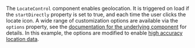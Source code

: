 The `LocateControl` component enables geolocation. It is triggered on load if the `startDirectly` property is set to true, and each time the user clicks the locate icon. A wide range of customization options are available via the `options` property, see the [documentation for the underlying component](https://github.com/domoritz/leaflet-locatecontrol/blob/gh-pages/src/L.Control.Locate.js#L146) for details. In this example, the options are modified to enable [high accuracy location data](https://w3c.github.io/geolocation-api/#high-accuracy).

